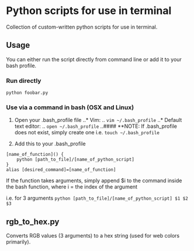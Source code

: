 # Python scripts for use in terminal

Collection of custom-written python scripts for use in terminal.


## Usage
You can either run the script directly from command line or add it to your bash profile.

### Run directly
`python foobar.py`

### Use via a command in bash (OSX and Linux)
1. Open your .bash_profile file
..* Vim:
.. `vim ~/.bash_profile`
..* Default text editor:
.. `open ~/.bash_profile`
..#### **NOTE: If .bash_profile does not exist, simply create one i.e. `touch ~/.bash_profile`

2. Add this to your .bash_profile
```
[name_of_function]() {
	python [path_to_file]/[name_of_python_script]
}
alias [desired_command]=[name_of_function]
```
If the function takes arguments, simply append $i to the command inside the bash function, where i = the index of the argument

i.e. for 3 arguments `python [path_to_file]/[name_of_python_script] $1 $2 $3`

## rgb_to_hex.py
Converts RGB values (3 arguments) to a hex string (used for web colors primarily).
